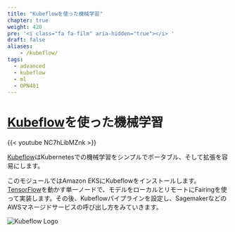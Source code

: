 ```yaml
---
title: "Kubeflowを使った機械学習"
chapter: true
weight: 420
pre: '<i class="fa fa-film" aria-hidden="true"></i> '
draft: false
aliases:
    - /kubeflow/
tags:
  - advanced
  - kubeflow
  - ml
  - OPN401
---
```


<!--
# Machine Learning using [Kubeflow](https://kubeflow.org/)
-->
# [Kubeflow](https://kubeflow.org/)を使った機械学習

{{< youtube NC7hLibMZnk >}}

<!--
[Kubeflow](https://kubeflow.org) provides a simple, portable, and scalable way of running Machine Learning workloads on Kubernetes.
-->
[Kubeflow](https://kubeflow.org/)はKubernetesでの機械学習をシンプルでポータブル、そして拡張を容易にします。

<!--
In this module, we will install Kubeflow on Amazon EKS, run a single-node training and inference using [TensorFlow](https://tensorflow.org/), train and deploy model locally and remotely using Fairing, setup Kubeflow pipeline and review how to call AWS managed services such as Sagemaker for training and inference.
-->
このモジュールではAmazon EKSにKubeflowをインストールします。[TensorFlow](https://tensorflow.org/)を動かす単一ノードで、モデルをローカルとリモートにFairingを使って実装します。その後、Kubeflowパイプラインを設定し、SagemakerなどのAWSマネージドサービスの呼び出し方をみていきます。

![Kubeflow Logo](/images/kubeflow/kubeflow.svg)
